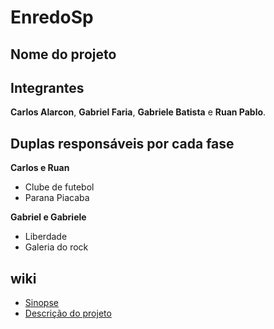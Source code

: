 # EnredoSp

## Nome do projeto 


## Integrantes
**Carlos Alarcon**, **Gabriel Faria**, **Gabriele Batista** e **Ruan Pablo**.

## Duplas responsáveis por cada fase

**Carlos e Ruan**
* Clube de futebol
* Parana Piacaba

**Gabriel e Gabriele**
* Liberdade
* Galeria do rock

## wiki
- <a href="https://github.com/Gabriele-sousa/EnredoSp/wiki/Sinopse-Geral"> Sinopse </a>
- <a href="https://github.com/Gabriele-sousa/EnredoSp/wiki/Descri%C3%A7%C3%A3o-do-projeto"> Descrição do projeto </a>
